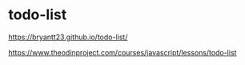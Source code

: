 # todo-list
https://bryantt23.github.io/todo-list/

https://www.theodinproject.com/courses/javascript/lessons/todo-list
